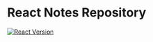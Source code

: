 # React Notes Repository

[![React Version](https://img.shields.io/badge/React-17.0.2-blue)](https://reactjs.org/)
